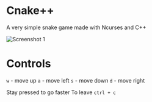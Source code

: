 # Cnake++

A very simple snake game made with Ncurses and C++

![Screenshot 1](screenshot1.png)  

# Controls
`w` - move up
`a` - move left
`s` - move down
`d` - move right

Stay pressed to go faster
To leave `ctrl + c`